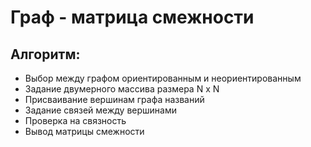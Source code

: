 # Граф - матрица смежности

## Алгоритм:

- Выбор между графом ориентированным и неориентированным
- Задание двумерного массива размера N x N
- Присваивание вершинам графа названий
- Задание связей между вершинами
- Проверка на связность
- Вывод матрицы смежности
